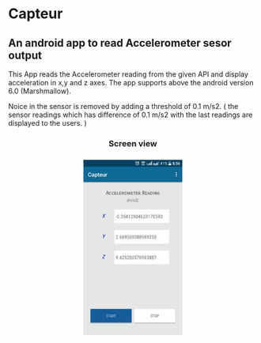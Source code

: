# Capteur

## An android app to read Accelerometer sesor output


This App reads the Accelerometer reading from the given API and display acceleration in x,y and z axes.
The app supports above the android version 6.0 (Marshmallow).

Noice in the sensor is removed by adding a threshold of 0.1 m/s2. ( the sensor readings which has difference of 0.1 m/s2 with the last readings are displayed to the users. )

<h3 align="center"> Screen view<h3>

<p align="center">
  <img src="capteur_sch.png" width="200" title="screen view">
  
</p>


